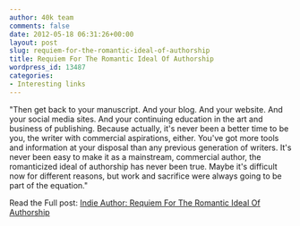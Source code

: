 ```yaml
---
author: 40k team
comments: false
date: 2012-05-18 06:31:26+00:00
layout: post
slug: requiem-for-the-romantic-ideal-of-authorship
title: Requiem For The Romantic Ideal Of Authorship
wordpress_id: 13487
categories:
- Interesting links
---
```


"Then get back to your manuscript. And your blog. And your website. And your social media sites. And your continuing education in the art and business of publishing. Because actually, it's never been a better time to be you, the writer with commercial aspirations, either. You've got more tools and information at your disposal than any previous generation of writers. It's never been easy to make it as a mainstream, commercial author, the romanticized ideal of authorship has never been true. Maybe it's difficult now for different reasons, but work and sacrifice were always going to be part of the equation."

Read the Full post: [Indie Author: Requiem For The Romantic Ideal Of Authorship](http://aprillhamilton.blogspot.it/2012/05/requiem-for-romantic-ideal-of.html)

